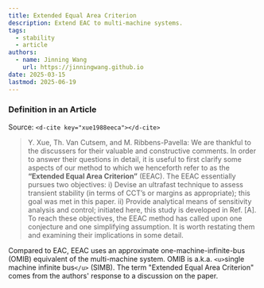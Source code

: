 ```yaml
---
title: Extended Equal Area Criterion
description: Extend EAC to multi-machine systems.
tags:
  - stability
  - article
authors:
  - name: Jinning Wang
    url: https://jinningwang.github.io
date: 2025-03-15
lastmod: 2025-06-19
---
```


### Definition in an Article

Source: `<d-cite key="xue1988eeca"></d-cite>`

> Y. Xue, Th. Van Cutsem, and M. Ribbens-Pavella: We are thankful to the discussers for their valuable and constructive comments. In order to answer their questions in detail, it is useful to first clarify some aspects of our method to which we henceforth refer to as the **“Extended Equal Area Criterion”** (EEAC). The EEAC essentially pursues two objectives:
> i) Devise an ultrafast technique to assess transient stability (in terms of CCT’s or margins as appropriate); this goal was met in this paper.
> ii) Provide analytical means of sensitivity analysis and control; initiated here, this study is developed in Ref. [A].
> To reach these objectives, the EEAC method has called upon one conjecture and one simplifying assumption. It is worth restating them and examining their implications in some detail.

Compared to EAC, EEAC uses an approximate one-machine-infinite-bus (OMIB) equivalent of the multi-machine system.
OMIB is a.k.a. `<u>`single machine infinite bus`</u>` (SIMB).
The term "Extended Equal Area Criterion" comes from the authors' response to a discussion on the paper.
